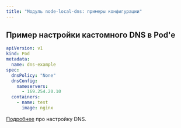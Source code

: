 ```yaml
---
title: "Модуль node-local-dns: примеры конфигурации"
---
```


## Пример настройки кастомного DNS в Pod'е

```yaml
apiVersion: v1
kind: Pod
metadata:
  name: dns-example
spec:
  dnsPolicy: "None"
  dnsConfig:
    nameservers:
      - 169.254.20.10
  containers:
    - name: test
      image: nginx
```

[Подробнее](https://kubernetes.io/docs/concepts/services-networking/dns-pod-service/#pod-s-dns-config) про настройку DNS.
